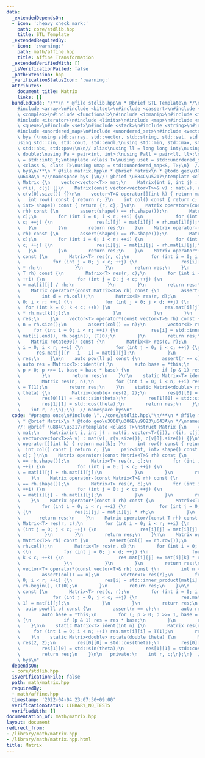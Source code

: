 ```yaml
---
data:
  _extendedDependsOn:
  - icon: ':heavy_check_mark:'
    path: core/stdlib.hpp
    title: STL Template
  _extendedRequiredBy:
  - icon: ':warning:'
    path: math/affine.hpp
    title: Affine Transformation
  _extendedVerifiedWith: []
  _isVerificationFailed: false
  _pathExtension: hpp
  _verificationStatusIcon: ':warning:'
  attributes:
    document_title: Matrix
    links: []
  bundledCode: "/**\n * @file stdlib.hpp\n * @brief STL Template\n */\n#include <algorithm>\n\
    #include <array>\n#include <bitset>\n#include <cassert>\n#include <cmath>\n#include\
    \ <complex>\n#include <functional>\n#include <iomanip>\n#include <iostream>\n\
    #include <iterator>\n#include <limits>\n#include <map>\n#include <numeric>\n#include\
    \ <queue>\n#include <set>\n#include <stack>\n#include <string>\n#include <type_traits>\n\
    #include <unordered_map>\n#include <unordered_set>\n#include <vector>\n\nnamespace\
    \ bys {\nusing std::array, std::vector, std::string, std::set, std::map, std::pair;\n\
    using std::cin, std::cout, std::endl;\nusing std::min, std::max, std::sort, std::reverse,\
    \ std::abs, std::pow;\n\n// alias\nusing ll = long long int;\nusing ld = long\
    \ double;\nusing Pa = pair<int, int>;\nusing Pall = pair<ll, ll>;\nusing ibool\
    \ = std::int8_t;\ntemplate <class T>\nusing uset = std::unordered_set<T>;\ntemplate\
    \ <class S, class T>\nusing umap = std::unordered_map<S, T>;\n}  // namespace\
    \ bys\n/**\n * @file matrix.hpp\n * @brief Matrix\n * @todo geo\u3068\u306E\u9023\
    \u643A\n */\nnamespace bys {\n//! @brief \u884C\u5217\ntemplate <class T>\nstruct\
    \ Matrix {\n    vector<vector<T>> mat;\n    Matrix(int i, int j) : mat(i, vector<T>(j)),\
    \ r(i), c(j) {}\n    Matrix(const vector<vector<T>>& v) : mat(v), r(v.size()),\
    \ c(v[0].size()) {}\n\n    vector<T>& operator[](int k) { return mat[k]; }\n \
    \   int row() const { return r; }\n    int col() const { return c; }\n    pair<int,\
    \ int> shape() const { return {r, c}; }\n\n    Matrix operator+(const Matrix<T>&\
    \ rh) const {\n        assert(shape() == rh.shape());\n        Matrix<T> res(r,\
    \ c);\n        for (int i = 0; i < r; ++i) {\n            for (int j = 0; j <\
    \ c; ++j) {\n                res[i][j] = mat[i][j] + rh.mat[i][j];\n         \
    \   }\n        }\n        return res;\n    }\n    Matrix operator-(const Matrix<T>&\
    \ rh) const {\n        assert(shape() == rh.shape());\n        Matrix<T> res(r,\
    \ c);\n        for (int i = 0; i < r; ++i) {\n            for (int j = 0; j <\
    \ c; ++j) {\n                res[i][j] = mat[i][j] - rh.mat[i][j];\n         \
    \   }\n        }\n        return res;\n    }\n    Matrix operator*(const T rh)\
    \ const {\n        Matrix<T> res(r, c);\n        for (int i = 0; i < r; ++i) {\n\
    \            for (int j = 0; j < c; ++j) {\n                res[i][j] = mat[i][j]\
    \ * rh;\n            }\n        }\n        return res;\n    }\n    Matrix operator/(const\
    \ T rh) const {\n        Matrix<T> res(r, c);\n        for (int i = 0; i < r;\
    \ ++i) {\n            for (int j = 0; j < c; ++j) {\n                res[i][j]\
    \ = mat[i][j] / rh;\n            }\n        }\n        return res;\n    }\n\n\
    \    Matrix operator*(const Matrix<T>& rh) const {\n        assert(col() == rh.row());\n\
    \        int d = rh.col();\n        Matrix<T> res(r, d);\n        for (int i =\
    \ 0; i < r; ++i) {\n            for (int j = 0; j < d; ++j) {\n              \
    \  for (int k = 0; k < c; ++k) {\n                    res.mat[i][j] += mat[i][k]\
    \ * rh.mat[k][j];\n                }\n            }\n        }\n        return\
    \ res;\n    }\n    vector<T> operator*(const vector<T>& rh) const {\n        int\
    \ n = rh.size();\n        assert(col() == n);\n        vector<T> res(r);\n   \
    \     for (int i = 0; i < r; ++i) {\n            res[i] = std::inner_product(mat[i].begin(),\
    \ mat[i].end(), rh.begin(), (T)0);\n        }\n        return res;\n    }\n\n\
    \    Matrix rotate90() const {\n        Matrix<T> res(c, r);\n        for (int\
    \ i = 0; i < r; ++i) {\n            for (int j = 0; j < c; ++j) {\n          \
    \      res.mat[j][r - i - 1] = mat[i][j];\n            }\n        }\n        return\
    \ res;\n    }\n\n    auto pow(ll p) const {\n        assert(r == c);\n       \
    \ auto res = Matrix<T>::ident(r);\n        auto base = *this;\n        for (;\
    \ p > 0; p >>= 1, base = base * base) {\n            if (p & 1) res = res * base;\n\
    \        }\n        return res;\n    }\n\n    static Matrix<T> ident(int n) {\n\
    \        Matrix res(n, n);\n        for (int i = 0; i < n; ++i) res.mat[i][i]\
    \ = T(1);\n        return res;\n    }\n    static Matrix<double> rotate(double\
    \ theta) {\n        Matrix<double> res(2, 2);\n        res[0][0] = std::cos(theta);\n\
    \        res[0][1] = -std::sin(theta);\n        res[1][0] = std::sin(theta);\n\
    \        res[1][1] = std::cos(theta);\n        return res;\n    }\n\n   private:\n\
    \    int r, c;\n};\n}  // namespace bys\n"
  code: "#pragma once\n#include \"../core/stdlib.hpp\"\n/**\n * @file matrix.hpp\n\
    \ * @brief Matrix\n * @todo geo\u3068\u306E\u9023\u643A\n */\nnamespace bys {\n\
    //! @brief \u884C\u5217\ntemplate <class T>\nstruct Matrix {\n    vector<vector<T>>\
    \ mat;\n    Matrix(int i, int j) : mat(i, vector<T>(j)), r(i), c(j) {}\n    Matrix(const\
    \ vector<vector<T>>& v) : mat(v), r(v.size()), c(v[0].size()) {}\n\n    vector<T>&\
    \ operator[](int k) { return mat[k]; }\n    int row() const { return r; }\n  \
    \  int col() const { return c; }\n    pair<int, int> shape() const { return {r,\
    \ c}; }\n\n    Matrix operator+(const Matrix<T>& rh) const {\n        assert(shape()\
    \ == rh.shape());\n        Matrix<T> res(r, c);\n        for (int i = 0; i < r;\
    \ ++i) {\n            for (int j = 0; j < c; ++j) {\n                res[i][j]\
    \ = mat[i][j] + rh.mat[i][j];\n            }\n        }\n        return res;\n\
    \    }\n    Matrix operator-(const Matrix<T>& rh) const {\n        assert(shape()\
    \ == rh.shape());\n        Matrix<T> res(r, c);\n        for (int i = 0; i < r;\
    \ ++i) {\n            for (int j = 0; j < c; ++j) {\n                res[i][j]\
    \ = mat[i][j] - rh.mat[i][j];\n            }\n        }\n        return res;\n\
    \    }\n    Matrix operator*(const T rh) const {\n        Matrix<T> res(r, c);\n\
    \        for (int i = 0; i < r; ++i) {\n            for (int j = 0; j < c; ++j)\
    \ {\n                res[i][j] = mat[i][j] * rh;\n            }\n        }\n \
    \       return res;\n    }\n    Matrix operator/(const T rh) const {\n       \
    \ Matrix<T> res(r, c);\n        for (int i = 0; i < r; ++i) {\n            for\
    \ (int j = 0; j < c; ++j) {\n                res[i][j] = mat[i][j] / rh;\n   \
    \         }\n        }\n        return res;\n    }\n\n    Matrix operator*(const\
    \ Matrix<T>& rh) const {\n        assert(col() == rh.row());\n        int d =\
    \ rh.col();\n        Matrix<T> res(r, d);\n        for (int i = 0; i < r; ++i)\
    \ {\n            for (int j = 0; j < d; ++j) {\n                for (int k = 0;\
    \ k < c; ++k) {\n                    res.mat[i][j] += mat[i][k] * rh.mat[k][j];\n\
    \                }\n            }\n        }\n        return res;\n    }\n   \
    \ vector<T> operator*(const vector<T>& rh) const {\n        int n = rh.size();\n\
    \        assert(col() == n);\n        vector<T> res(r);\n        for (int i =\
    \ 0; i < r; ++i) {\n            res[i] = std::inner_product(mat[i].begin(), mat[i].end(),\
    \ rh.begin(), (T)0);\n        }\n        return res;\n    }\n\n    Matrix rotate90()\
    \ const {\n        Matrix<T> res(c, r);\n        for (int i = 0; i < r; ++i) {\n\
    \            for (int j = 0; j < c; ++j) {\n                res.mat[j][r - i -\
    \ 1] = mat[i][j];\n            }\n        }\n        return res;\n    }\n\n  \
    \  auto pow(ll p) const {\n        assert(r == c);\n        auto res = Matrix<T>::ident(r);\n\
    \        auto base = *this;\n        for (; p > 0; p >>= 1, base = base * base)\
    \ {\n            if (p & 1) res = res * base;\n        }\n        return res;\n\
    \    }\n\n    static Matrix<T> ident(int n) {\n        Matrix res(n, n);\n   \
    \     for (int i = 0; i < n; ++i) res.mat[i][i] = T(1);\n        return res;\n\
    \    }\n    static Matrix<double> rotate(double theta) {\n        Matrix<double>\
    \ res(2, 2);\n        res[0][0] = std::cos(theta);\n        res[0][1] = -std::sin(theta);\n\
    \        res[1][0] = std::sin(theta);\n        res[1][1] = std::cos(theta);\n\
    \        return res;\n    }\n\n   private:\n    int r, c;\n};\n}  // namespace\
    \ bys\n"
  dependsOn:
  - core/stdlib.hpp
  isVerificationFile: false
  path: math/matrix.hpp
  requiredBy:
  - math/affine.hpp
  timestamp: '2022-04-04 23:07:30+09:00'
  verificationStatus: LIBRARY_NO_TESTS
  verifiedWith: []
documentation_of: math/matrix.hpp
layout: document
redirect_from:
- /library/math/matrix.hpp
- /library/math/matrix.hpp.html
title: Matrix
---
```

